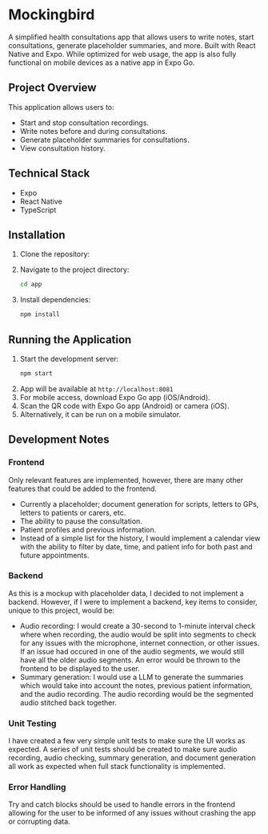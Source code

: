 # Mockingbird

A simplified health consultations app that allows users to write notes, start consultations, generate placeholder summaries, and more. Built with React Native and Expo. While optimized for web usage, the app is also fully functional on mobile devices as a native app in Expo Go.

## Project Overview

This application allows users to:
- Start and stop consultation recordings.
- Write notes before and during consultations.
- Generate placeholder summaries for consultations.
- View consultation history.

## Technical Stack

- Expo
- React Native
- TypeScript

## Installation

1. Clone the repository:

2. Navigate to the project directory:
   ```bash
   cd app
   ```

3. Install dependencies:
   ```bash
   npm install
   ```

## Running the Application

1. Start the development server:
   ```bash
   npm start
   ```
2. App will be available at `http://localhost:8081`
3. For mobile access, download Expo Go app (iOS/Android).
4. Scan the QR code with Expo Go app (Android) or camera (iOS).
5. Alternatively, it can be run on a mobile simulator.

## Development Notes

### Frontend

Only relevant features are implemented, however, there are many other features that could be added to the frontend.

- Currently a placeholder; document generation for scripts, letters to GPs, letters to patients or carers, etc.
- The ability to pause the consultation.
- Patient profiles and previous information.
- Instead of a simple list for the history, I would implement a calendar view with the ability to filter by date, time, and patient info for both past and future appointments.

### Backend

As this is a mockup with placeholder data, I decided to not implement a backend. However, if I were to implement a backend, key items to consider, unique to this project, would be:

- Audio recording: I would create a 30-second to 1-minute interval check where when recording, the audio would be split into segments to check for any issues with the microphone, internet connection, or other issues. If an issue had occured in one of the audio segments, we would still have all the older audio segments. An error would be thrown to the frontend to be displayed to the user.
- Summary generation: I would use a LLM to generate the summaries which would take into account the notes, previous patient information, and the audio recording. The audio recording would be the segmented audio stitched back together.


### Unit Testing

I have created a few very simple unit tests to make sure the UI works as expected. A series of unit tests should be created to make sure audio recording, audio checking, summary generation, and document generation all work as expected when full stack functionality is implemented.

### Error Handling

Try and catch blocks should be used to handle errors in the frontend allowing for the user to be informed of any issues without crashing the app or corrupting data.